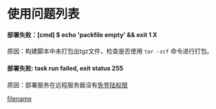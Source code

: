 # 使用问题列表

#### 部署失败：[cmd] $ echo 'packfile empty' && exit 1 X

原因：构建脚本中未打包出tgz文件，检查是否使用 `tar -zcf` 命令进行打包。


#### 部署失败: task run failed, exit status 255
原因：部署服务在远程服务器没有[免登陆权限](/docs/#/server?id=秘钥配置)

[filename](include/footer.md ':include')
